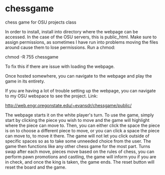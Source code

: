 # chessgame
chess game for OSU projects class

In order to install, install into directory where the webpage can be accessed. In the case of the OSU servers, this is public_html. Make sure to assign permissions, as sometimes I have run into problems moving the files around cause them to lose permissions. Run a chmod:

chmod -R 755 chessgame

To fix this if there are issue with loading the webpage.


Once hosted somewhere, you can navigate to the webpage and play the game in its entirety. 

If you are having a lot of trouble setting up the webpage, you can navigate to my OSU webspace to see the project. Link:

http://web.engr.oregonstate.edu/~evansdr/chessgame/public/

The webpage starts it on the white player's turn. 
To use the game, simply start by clicking the piece you wish to move and the game will highlight where the piece can move to. Then, you can either click the space the piece is on to choose a different piece to move, or you can click a space the piece can move to, to move it there. The game will not let you click outside of specific spaces so as to take some unneeded choice from the user. The game then functions like any other chess game for the most part. Turns swap after each move, pieces move based on the rules of chess, you can perform pawn promotions and castling, the game will inform you if you are in check, and once the king is taken, the game ends. The reset button will reset the board and the game. 